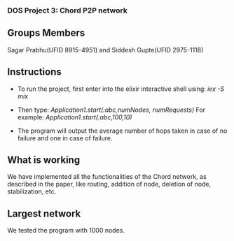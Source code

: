 ### DOS Project 3: Chord P2P network

## Groups Members
Sagar Prabhu(UFID 8915-4951) and Siddesh Gupte(UFID 2975-1118)

## Instructions
* To run the project, first enter into the elixir interactive shell using: *iex -S mix*

* Then type: *Application1.start(:abc,numNodes, numRequests)*
  For example: *Application1.start(:abc,100,10)*

* The program will output the average number of hops taken in case of no failure and one in case of failure.

## What is working
We have implemented all the functionalities of the Chord network, as described in the paper, like routing, addition of node, deletion of node, stabilization, etc.   

## Largest network
We tested the program with 1000 nodes.

